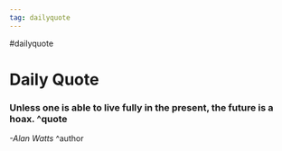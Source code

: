 ```yaml
---
tag: dailyquote
---
```


#dailyquote

# Daily Quote

### Unless one is able to live fully in the present, the future is a hoax. ^quote
*-Alan Watts* ^author
